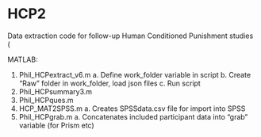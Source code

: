 # HCP2
Data extraction code for follow-up Human Conditioned Punishment studies (

MATLAB:
1.	Phil_HCPextract_v6.m
  a.	Define work_folder variable in script
  b.	Create “Raw” folder in work_folder, load json files
  c.	Run script
2.	Phil_HCPsummary3.m
3.	Phil_HCPques.m
4.	HCP_MAT2SPSS.m
  a.	Creates SPSSdata.csv file for import into SPSS
5.	Phil_HCPgrab.m
  a.	Concatenates included participant data into “grab” variable (for Prism etc)
